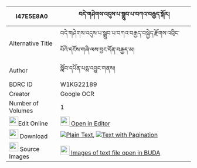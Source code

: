 |I47E5E8A0|བདེ་གཤེགས་འདུས་པ་སྒྲུབ་པ་བཀའ་བརྒྱད་སྐོར། 
| --- | --- 
|Alternative Title |བདེ་གཤེགས་འདུས་པ་སྒྲུབ་པ་བཀའ་བརྒྱད་བསྐྱེད་རྫོགས་འབྲིང་པོའི་དངོས་གཞི་ལས་བྱང་དོན་བརྒྱད་མ།
|Author| སློབ་དཔོན་པདྨ་འབྱུང་གནས།
|BDRC ID | W1KG22189
|Creator | Google OCR
|Number of Volumes| 1
|<img width="25" src="https://img.icons8.com/color/25/000000/edit-property.png">Edit Online| [<img width="25" src="https://avatars.githubusercontent.com/u/45091458?s=200&v=4"> Open in Editor](http://editor.openpecha.org/I47E5E8A0)
|<img width="25" src="https://img.icons8.com/fluent/48/000000/download-2.png"/>  Download | [![](https://img.icons8.com/color/20/000000/txt.png)Plain Text](https://github.com/Openpecha/I47E5E8A0/releases/download/v1/deshek_dupa_drubpa_ka_gye_kor_plain_I47E5E8A0.zip), [![](https://img.icons8.com/color/20/000000/txt.png)Text with Pagination](https://github.com/Openpecha/I47E5E8A0/releases/download/v1/deshek_dupa_drubpa_ka_gye_kor_pages_I47E5E8A0.zip)
|<img width="25" src="https://img.icons8.com/plasticine/100/000000/pictures-folder.png"/>  Source Images | [<img width="25" src="https://library.bdrc.io/icons/BUDA-small.svg"> Images of text file open in BUDA](https://library.bdrc.io/show/bdr:W1KG22189)